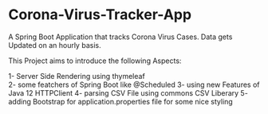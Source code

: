 # Corona-Virus-Tracker-App

A Spring Boot Application that tracks Corona Virus Cases. 
Data gets Updated on an hourly basis.

This Project aims to introduce the following Aspects:

1- Server Side Rendering using thymeleaf
<br>
2- some featchers of Spring Boot like @Scheduled
3- using new Features of Java 12 HTTPClient
4- parsing CSV File using commons CSV Liberary
5- adding Bootstrap for application.properties file for some nice styling

